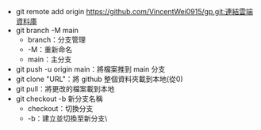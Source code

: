 - git remote add origin https://github.com/VincentWei0915/gp.git:連結雲端資料庫
- git branch -M main
    - branch：分支管理
    - -M：重新命名
    - main：主分支
- git push -u origin main：將檔案推到 main 分支
- git clone "URL"：將 github 整個資料夾載到本地(從0)
- git pull：將更改的檔案載到本地
- git checkout -b 新分支名稱
    - checkout：切換分支
    - -b：建立並切換至新分支\


